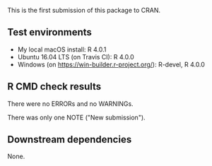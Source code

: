 This is the first submission of this package to CRAN.

## Test environments

* My local macOS install: R 4.0.1
* Ubuntu 16.04 LTS (on Travis CI): R 4.0.0
* Windows (on https://win-builder.r-project.org/): R-devel, R 4.0.0

## R CMD check results

There were no ERRORs and no WARNINGs.

There was only one NOTE ("New submission").

## Downstream dependencies

None.
